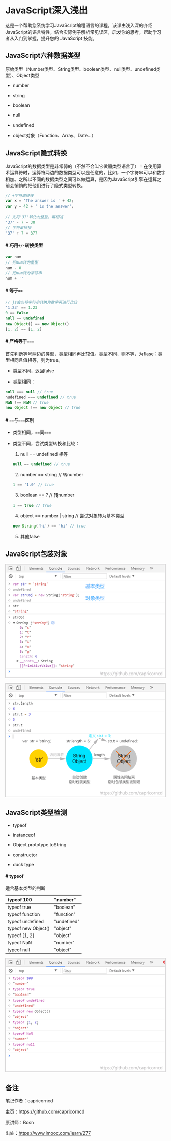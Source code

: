 # JavaScript深入浅出

这是一个帮助您系统学习JavaScript编程语言的课程，该课由浅入深的介绍JavaScript的语言特性，结合实际例子解析常见误区，启发你的思考，帮助学习者从入门到掌握，提升您的 JavaScript 技能。

## JavaScript六种数据类型

原始类型（Number类型、String类型、boolean类型、null类型、undefined类型）、Object类型

* number

* string

* boolean

* null

* undefined

* object对象（Function、Array、Date...）

## JavaScript隐式转换

JavaScript的数据类型是非常弱的（不然不会叫它做弱类型语言了）！在使用算术运算符时，运算符两边的数据类型可以是任意的，比如，一个字符串可以和数字相加。之所以不同的数据类型之间可以做运算，是因为JavaScript引擎在运算之前会悄悄的把他们进行了隐式类型转换。

```javascript
// +字符串拼接
var x = 'The answer is ' + 42;
var y = 42 + ' is the answer';

// 先将'37'转化为整型，再相减
'37' - 7 = 30
// 字符串拼接
'37' + 7 = 377
```

#### # 巧用`+/-`转换类型

```javascript
var num
// 把num转为整型
num - 0
// 把num转为字符串
num + ''
```

#### # 等于`==`

```javascript
// js会先将字符串转换为数字再进行比较
'1.23' == 1.23
0 == false
null == undefined
new Object() == new Object()
[1, 2] == [1, 2]
```

#### # 严格等于`===`

首先判断等号两边的类型，类型相同再比较值。类型不同，则不等，为flase；类型相同且值相等，则为true。

* 类型不同，返回false

* 类型相同：

```javascript
null === null // true
nudefined === undefined // true
NaN !== NaN // true
new Object !== new Object // true
```

#### # `==`与`===`区别

* 类型相同，`==`同`===`

* 类型不同，尝试类型转换和比较：

  1. null == undefined 相等

  ```javascript
  null == undefined // true
  ```

  2. number == string // 转number

  ```javascript
  1 == '1.0' // true
  ```

  3. boolean == ? // 转number

  ```javascript
  1 == true // true
  ```

  4. object == number | string // 尝试对象转为基本类型

  ```javascript
  new String('hi') == 'hi' // true
  ```

  5. 其他false

## JavaScript包装对象

![JavaScript包装对象](img/js3/01-wrapper-object.png)

![JavaScript包装对象](img/js3/01-wrapper-object2.png)

## JavaScript类型检测

* typeof

* instanceof

* Object.prototype.toString

* constructor

* duck type

#### # typeof

适合基本类型的判断

| typeof 100 | "number" |
|:--|:--|
| typeof true | "boolean" |
| typeof function | "function" |
| typeof undefined | "undefined" |
| typeof new Object() | "object" |
| typeof [1, 2] | "object" |
| typeof NaN | "number" |
| typeof null | "object" |

![JavaScript typeof](img/js3/01-typeof.png)

## 备注

笔记作者：capricorncd

主页：https://github.com/capricorncd

原讲师：Bosn

出处：https://www.imooc.com/learn/277
